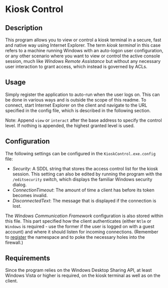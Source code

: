 Kiosk Control
=============


Description
-----------
This program allows you to view or control a kiosk terminal in a secure, fast
and native way using Internet Explorer.
The term *kiosk terminal* in this case refers to a machine running Windows with
an auto-logon user configuration, or any other scenario where you want to view
or control the active console session, much like *Windows Remote Assistance*
but without any necessary user interaction to grant access, which instead is
governed by ACLs.

Usage
-----
Simply register the application to auto-run when the user logs on. This can be
done in various ways and is outside the scope of this readme.
To connect, start Internet Explorer on the client and navigate to the URL
specified in the config file, which is described in the following section.

Note: Append `view` or `interact` after the base address to specify the control
level. If nothing is appended, the highest granted level is used.

Configuration
-------------
The following settings can be configured in the `KioskControl.exe.config` file:
- *Security*: A SDDL string that stores the access control list for the kiosk
  session. This setting can also be edited by running the program with the
  `/editsecurity` switch, which displays the familiar Windows security dialog.
- *ConnectionTimeout*: The amount of time a client has before its token becomes
  invalid.
- *DisconnectedText*: The message that is displayed if the connection is lost.

The *Windows Communication Framework* configuration is also stored within this
file. This part specified how the client authenticates (either `Ntlm` or
`Windows` is required - use the former if the user is logged on with a guest
account) and where it should listen for incoming connections. (Remember to
[register](http://msdn.microsoft.com/en-us/library/ms733768(v=vs.90).aspx) the
namespace and to poke the necessary holes into the firewall.)

Requirements
------------
Since the program relies on the Windows Desktop Sharing API, at least Windows
Vista or higher is required, on the kiosk terminal as well as on the client.
